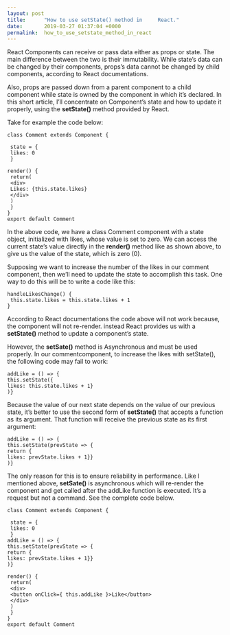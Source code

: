 ```yaml
---
layout: post
title:      "How to use setState() method in     React."
date:       2019-03-27 01:37:04 +0000
permalink:  how_to_use_setstate_method_in_react
---
```



React Components can receive or pass data either as props or state. The main difference between the two is their immutability. While state’s data can be changed by their components, props’s data cannot be changed by child components, according to React documentations.

Also, props are passed down from a parent component to a child component while state is owned by the component in which it’s declared.
In this short article, I’ll concentrate on Component’s state and how to update it properly, using the **setState()** method provided by React.

Take for example the code below: 
```
class Comment extends Component {

 state = {
 likes: 0
 }

render() {
 return(
 <div>
 Likes: {this.state.likes}
 </div>
 )
 }
}
export default Comment

```

In the above code, we have a class Comment component with a state object, initialized with likes, whose value is set to zero. We can access the current state’s value directly in the **render()** method like as shown above, to give us the value of the state, which is zero (0).

Supposing we want to increase the number of the likes in our comment component, then we’ll need to update the state to accomplish this task.
One way to do this will be to write a code like this: 
```
handleLikesChange() {
 this.state.likes = this.state.likes + 1
}

```

According to React documentations the code above will not work because, the component will not re-render. instead React provides us with a **setState()** method to update a component’s state.

However, the **setSate()** method is Asynchronous and must be used properly. In our commentcomponent, to increase the likes with setState(), the following code may fail to work:

```
addLike = () => {
this.setState({
likes: this.state.likes + 1}
)}

```
Because the value of our next state depends on the value of our previous state, it’s better to use the second form of **setState()** that accepts a function as its argument. That function will receive the previous state as its first argument:
```
addLike = () => {
this.setState(prevState => {
return {
likes: prevState.likes + 1}}
)}

```

The only reason for this is to ensure reliability in performance. Like I mentioned above, **setSate()** is asynchronous which will re-render the component and get called after the addLike function is executed. It’s a request but not a command.
See the complete code below.

```
class Comment extends Component {

 state = {
 likes: 0
 }
addLike = () => {
this.setState(prevState => {
return {
likes: prevState.likes + 1}}
)}

render() {
 return(
 <div>
 <button onClick={ this.addLike }>Like</button>
 </div>
 )
 }
}
export default Comment

```
